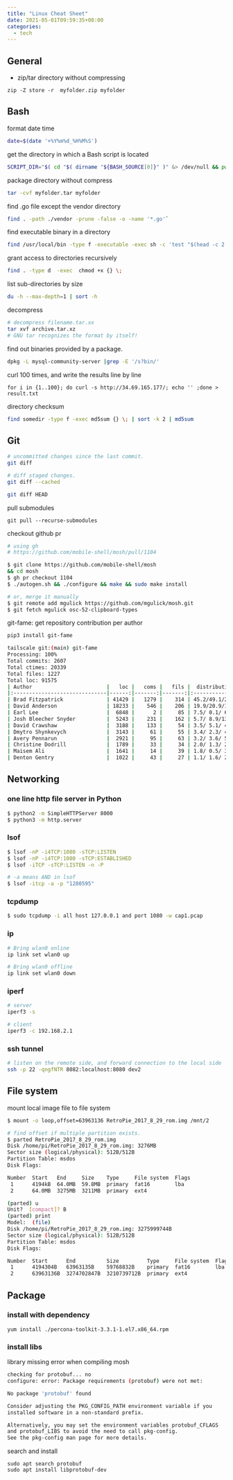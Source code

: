 ```yaml
---
title: "Linux Cheat Sheet"
date: 2021-05-01T09:59:35+08:00
categories:
  - tech
---
```

## General
* zip/tar directory without compressing
```
zip -Z store -r  myfolder.zip myfolder
```

## Bash
format date time
```bash
date=$(date '+%Y%m%d_%H%M%S')
```

get the directory in which a Bash script is located
```bash
SCRIPT_DIR="$( cd "$( dirname "${BASH_SOURCE[0]}" )" &> /dev/null && pwd )"
```

package directory without compress
```bash
tar -cvf myfolder.tar myfolder
```

find .go file except the vendor directory
```bash
find . -path ./vendor -prune -false -o -name '*.go'`
```

find executable binary in a directory
```bash
find /usr/local/bin -type f -executable -exec sh -c 'test "$(head -c 2 "$1")" != "#!"' sh {} \; -print
```

grant access to directories recursively
```bash
find . -type d  -exec  chmod +x {} \;
```


list sub-directories by size
```bash
du -h --max-depth=1 | sort -h
```

decompress
```bash
# decompress filename.tar.xx
tar xvf archive.tar.xz
# GNU tar recognizes the format by itself!
```

find out binaries provided by a package.
```bash
dpkg -L mysql-community-server |grep -E '/s?bin/'
```

curl 100 times, and write the results line by line
```
for i in {1..100}; do curl -s http://34.69.165.177/; echo '' ;done > result.txt
```

directory checksum
```bash
find somedir -type f -exec md5sum {} \; | sort -k 2 | md5sum
```

## Git
```bash
# uncommitted changes since the last commit.
git diff

# diff staged changes.
git diff --cached

git diff HEAD
```

pull submodules
```
git pull --recurse-submodules
```

checkout github pr
```bash
# using gh
# https://github.com/mobile-shell/mosh/pull/1104

$ git clone https://github.com/mobile-shell/mosh
&& cd mosh
$ gh pr checkout 1104
$ ./autogen.sh && ./configure && make && sudo make install

# or, merge it manually
$ git remote add mgulick https://github.com/mgulick/mosh.git
$ git fetch mgulick osc-52-clipboard-types
```

git-fame: get repository contribution per author
```bash
pip3 install git-fame

tailscale git:(main) git-fame
Processing: 100%
Total commits: 2607
Total ctimes: 20339
Total files: 1227
Total loc: 91575
| Author                        |   loc |   coms |   fils |  distribution   |
|:------------------------------|------:|-------:|-------:|:----------------|
| Brad Fitzpatrick              | 41429 |   1279 |    314 | 45.2/49.1/25.6  |
| David Anderson                | 18233 |    546 |    206 | 19.9/20.9/16.8  |
| Earl Lee                      |  6848 |      2 |     85 | 7.5/ 0.1/ 6.9   |
| Josh Bleecher Snyder          |  5243 |    231 |    162 | 5.7/ 8.9/13.2   |
| David Crawshaw                |  3188 |    133 |     54 | 3.5/ 5.1/ 4.4   |
| Dmytro Shynkevych             |  3143 |     61 |     55 | 3.4/ 2.3/ 4.5   |
| Avery Pennarun                |  2921 |     95 |     63 | 3.2/ 3.6/ 5.1   |
| Christine Dodrill             |  1789 |     33 |     34 | 2.0/ 1.3/ 2.8   |
| Maisem Ali                    |  1641 |     14 |     39 | 1.8/ 0.5/ 3.2   |
| Denton Gentry                 |  1022 |     43 |     27 | 1.1/ 1.6/ 2.2   |

```

## Networking
### one line http file server in Python
```bash
$ python2 -m SimpleHTTPServer 8000
$ python3 -m http.server
```

### lsof
```bash
$ lsof -nP -i4TCP:1080 -sTCP:LISTEN
$ lsof -nP -i4TCP:1080 -sTCP:ESTABLISHED
$ lsof -iTCP -sTCP:LISTEN -n -P

# -a means AND in lsof
$ lsof -itcp -a -p "1280595"
```

### tcpdump
```bash
$ sudo tcpdump -i all host 127.0.0.1 and port 1080 -w cap1.pcap
```

### ip
```bash
# Bring wlan0 online
ip link set wlan0 up

# Bring wlan0 offline
ip link set wlan0 down
```

### iperf
```bash
# server
iperf3 -s

# client
iperf3 -c 192.168.2.1
```
### ssh tunnel
```bash
# listen on the remote side, and forward connection to the local side
ssh -p 22 -qngfNTR 8082:localhost:8080 dev2
```

## File system

mount local image file to file system

```bash
$ mount -o loop,offset=63963136 RetroPie_2017_8_29_rom.img /mnt/2

# find offset if multiple partition exists.
$ parted RetroPie_2017_8_29_rom.img
Disk /home/pi/RetroPie_2017_8_29_rom.img: 3276MB
Sector size (logical/physical): 512B/512B
Partition Table: msdos
Disk Flags:

Number  Start   End     Size    Type     File system  Flags
 1      4194kB  64.0MB  59.8MB  primary  fat16        lba
 2      64.0MB  3275MB  3211MB  primary  ext4

(parted) u
Unit?  [compact]? B
(parted) print
Model:  (file)
Disk /home/pi/RetroPie_2017_8_29_rom.img: 3275999744B
Sector size (logical/physical): 512B/512B
Partition Table: msdos
Disk Flags:

Number  Start      End          Size         Type     File system  Flags
 1      4194304B   63963135B    59768832B    primary  fat16        lba
 2      63963136B  3274702847B  3210739712B  primary  ext4
```

## Package
### install with dependency
```
yum install ./percona-toolkit-3.3.1-1.el7.x86_64.rpm
```
### install libs

library missing error when compiling mosh

```bash
checking for protobuf... no
configure: error: Package requirements (protobuf) were not met:

No package 'protobuf' found

Consider adjusting the PKG_CONFIG_PATH environment variable if you
installed software in a non-standard prefix.

Alternatively, you may set the environment variables protobuf_CFLAGS
and protobuf_LIBS to avoid the need to call pkg-config.
See the pkg-config man page for more details.
```

search and install

```
sudo apt search protobuf
sudo apt install libprotobuf-dev
```
